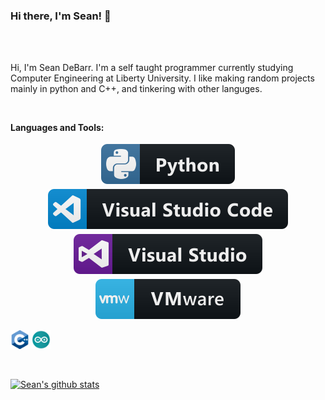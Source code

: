 ### Hi there, I'm Sean! 👋

<br />
<br />

Hi, I'm Sean DeBarr. I'm a self taught programmer currently studying Computer Engineering at Liberty University.
I like making random projects mainly in python and C++, and tinkering with other languges.

<br />

**Languages and Tools:**
<p align="center">
  
<img src="https://raw.githubusercontent.com/MikeCodesDotNET/ColoredBadges/d42b4002ba98003c1cec739bbdc0ad81661a4ae6/svg/dev/languages/python.svg" alt="Python" style="vertical-align:top; margin:4px">
<img src="https://raw.githubusercontent.com/MikeCodesDotNET/ColoredBadges/d42b4002ba98003c1cec739bbdc0ad81661a4ae6/svg/dev/tools/visualstudio_code.svg" alt="Visual Studio Code" style="vertical-align:top; margin:4px">
<img src="https://raw.githubusercontent.com/MikeCodesDotNET/ColoredBadges/d42b4002ba98003c1cec739bbdc0ad81661a4ae6/svg/dev/tools/visualstudio.svg" alt="Visual Studio" style="vertical-align:top; margin:4px">
<img src="https://raw.githubusercontent.com/MikeCodesDotNET/ColoredBadges/d42b4002ba98003c1cec739bbdc0ad81661a4ae6/svg/dev/tools/vmware.svg" alt="VMware" style="vertical-align:top; margin:4px">

<code><img height="30" src="https://raw.githubusercontent.com/github/explore/80688e429a7d4ef2fca1e82350fe8e3517d3494d/topics/cpp/cpp.png"></code>
<code><img height="30" src="https://raw.githubusercontent.com/github/explore/80688e429a7d4ef2fca1e82350fe8e3517d3494d/topics/arduino/arduino.png"></code>

</p>

<br />

[![Sean's github stats](https://github-readme-stats.vercel.app/api?username=setdebarr&show_icons=true&title_color=fff&icon_color=79ff97&text_color=9f9f9f&bg_color=151515)](https://github.com/anuraghazra/github-readme-stats)
